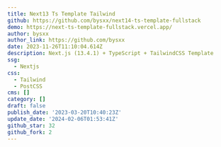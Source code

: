 ```yaml
---
title: Next13 Ts Template Tailwind
github: https://github.com/bysxx/next14-ts-template-fullstack
demo: https://next-ts-template-fullstack.vercel.app/
author: bysxx
author_link: https://github.com/bysxx
date: 2023-11-26T11:10:04.614Z
description: Next.js (13.4.1) + TypeScript + TailwindCSS Template
ssg:
  - Nextjs
css:
  - Tailwind
  - PostCSS
cms: []
category: []
draft: false
publish_date: '2023-03-20T10:40:23Z'
update_date: '2024-02-06T01:53:41Z'
github_star: 32
github_fork: 2
---
```

